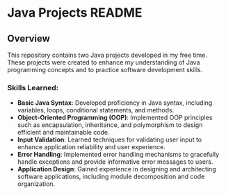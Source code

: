# Java Projects README

## Overview

This repository contains two Java projects developed in my free time. These projects were created to enhance my understanding of Java programming concepts and to practice software development skills.

### Skills Learned:

- **Basic Java Syntax**: Developed proficiency in Java syntax, including variables, loops, conditional statements, and methods.
- **Object-Oriented Programming (OOP)**: Implemented OOP principles such as encapsulation, inheritance, and polymorphism to design efficient and maintainable code.
- **Input Validation**: Learned techniques for validating user input to enhance application reliability and user experience.
- **Error Handling**: Implemented error handling mechanisms to gracefully handle exceptions and provide informative error messages to users.
- **Application Design**: Gained experience in designing and architecting software applications, including module decomposition and code organization.


